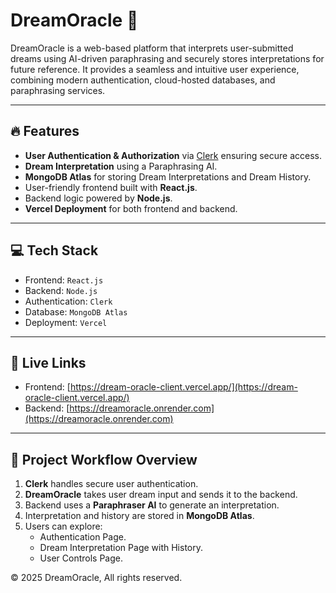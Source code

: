 # DreamOracle 🌙

DreamOracle is a web-based platform that interprets user-submitted dreams using AI-driven paraphrasing and securely stores interpretations for future reference. It provides a seamless and intuitive user experience, combining modern authentication, cloud-hosted databases, and paraphrasing services.

---

## 🔥 Features

- **User Authentication & Authorization** via [Clerk](https://clerk.dev) ensuring secure access.
- **Dream Interpretation** using a Paraphrasing AI.
- **MongoDB Atlas** for storing Dream Interpretations and Dream History.
- User-friendly frontend built with **React.js**.
- Backend logic powered by **Node.js**.
- **Vercel Deployment** for both frontend and backend.

---

## 💻 Tech Stack

- Frontend: `React.js`
- Backend: `Node.js`
- Authentication: `Clerk`
- Database: `MongoDB Atlas`
- Deployment: `Vercel`

---

## 🔗 Live Links

- Frontend: [https://dream-oracle-client.vercel.app/](https://dream-oracle-client.vercel.app/)
- Backend: [https://dreamoracle.onrender.com](https://dreamoracle.onrender.com)

---

## 📄 Project Workflow Overview

1. **Clerk** handles secure user authentication.
2. **DreamOracle** takes user dream input and sends it to the backend.
3. Backend uses a **Paraphraser AI** to generate an interpretation.
4. Interpretation and history are stored in **MongoDB Atlas**.
5. Users can explore:
   - Authentication Page.
   - Dream Interpretation Page with History.
   - User Controls Page.

© 2025 DreamOracle, All rights reserved.
